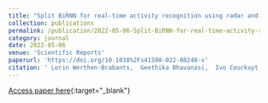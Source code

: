 ```yaml
---
title: "Split BiRNN for real-time activity recognition using radar and deep learning"
collection: publications
permalink: /publication/2022-05-06-Split-BiRNN-for-real-time-activity-recognition-using-radar-and-deep-learning
category: journal
date: 2022-05-06
venue: 'Scientific Reports'
paperurl: 'https://doi.org/10.1038%2Fs41598-022-08240-x'
citation: ' Lorin Werthen-Brabants,  Geethika Bhavanasi,  Ivo Couckuyt,  Tom Dhaene,  Dirk Deschrijver, &quot;Split BiRNN for real-time activity recognition using radar and deep learning.&quot; Scientific Reports, 2022.'
---
```

[Access paper here](https://doi.org/10.1038%2Fs41598-022-08240-x){:target="_blank"}
